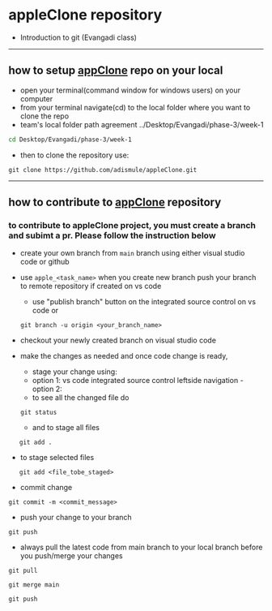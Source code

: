 # appleClone repository
- Introduction to git (Evangadi class)
---
## how to setup [appClone](https://github.com/adismule/appleClone.git) repo on your local
- open your terminal(command window for windows users) on your computer
- from your terminal navigate(cd) to the local folder where you want to clone the repo 
- team's local folder path agreement ../Desktop/Evangadi/phase-3/week-1
```bash
cd Desktop/Evangadi/phase-3/week-1
```
- then to clone the repository use:
  
```github
git clone https://github.com/adismule/appleClone.git
```
---

## how to contribute to [appClone](https://github.com/adismule/appleClone.git) repository

### to contribute to appleClone project, you must create a branch and subimt a pr. Please follow the instruction below

 * create your own branch from `main` branch using either visual studio code or github
 * use `apple_<task_name>` when you create new branch
   push your branch to remote repository if created on vs code
   * use "publish branch" button on the integrated source control on vs code or
   ```git
   git branch -u origin <your_branch_name>
   ```
 * checkout your newly created branch on visual studio code
 * make the changes as needed and once code change is ready,

   * stage your change using:
   - option 1: vs code integrated source control leftside navigation
   -option 2:
   * to see all the changed file do
   ```git 
   git status
   ```
   - and to stage all files
```git
   git add .
```

- to stage selected files

```git
   git add <file_tobe_staged>
```
* commit change
```git
git commit -m <commit_message>
```
* push your change to your branch
```git 
git push
```

* always pull the latest code from main branch to your local branch before you push/merge your changes 

```git 
git pull
```

```git 
git merge main
```

```git 
git push
```